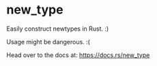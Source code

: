 # new_type

Easily construct newtypes in Rust. :)

Usage might be dangerous. :(

Head over to the docs at: https://docs.rs/new_type